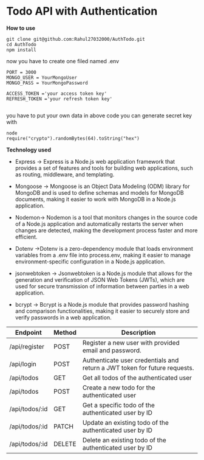 # Todo API with Authentication

**How to use**

```
git clone git@github.com:Rahul27032000/AuthTodo.git
cd AuthTodo
npm install

```

now you have to create one filed named .env

```
PORT = 3000
MONGO_USER = YourMongoUser
MONGO_PASS = YourMongoPassword

ACCESS_TOKEN ='your access token key'
REFRESH_TOKEN ='your refresh token key'


```

you have to put your own data in above code
you can generate secret key with

```
node
require("crypto").randomBytes(64).toString("hex")
```

**Technology used**

- Express -> Express is a Node.js web application framework that provides a set of features and tools for building web applications, such as routing, middleware, and templating.

- Mongoose -> Mongoose is an Object Data Modeling (ODM) library for MongoDB and is used to define schemas and models for MongoDB documents, making it easier to work with MongoDB in a Node.js application.

- Nodemon-> Nodemon is a tool that monitors changes in the source code of a Node.js application and automatically restarts the server when changes are detected, making the development process faster and more efficient.

- Dotenv ->Dotenv is a zero-dependency module that loads environment variables from a .env file into process.env, making it easier to manage environment-specific configuration in a Node.js application.

- jsonwebtoken -> Jsonwebtoken is a Node.js module that allows for the generation and verification of JSON Web Tokens (JWTs), which are used for secure transmission of information between parties in a web application.

- bcrypt -> Bcrypt is a Node.js module that provides password hashing and comparison functionalities, making it easier to securely store and verify passwords in a web application.

| Endpoint       | Method | Description                                                               |
| -------------- | ------ | ------------------------------------------------------------------------- |
| /api/register  | POST   | Register a new user with provided email and password.                     |
| /api/login     | POST   | Authenticate user credentials and return a JWT token for future requests. |
| /api/todos     | GET    | Get all todos of the authenticated user                                   |
| /api/todos     | POST   | Create a new todo for the authenticated user                              |
| /api/todos/:id | GET    | Get a specific todo of the authenticated user by ID                       |
| /api/todos/:id | PATCH  | Update an existing todo of the authenticated user by ID                   |
| /api/todos/:id | DELETE | Delete an existing todo of the authenticated user by ID                   |
